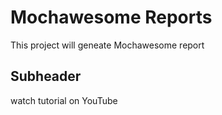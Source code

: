 # Mochawesome Reports

This project will geneate Mochawesome report

## Subheader

watch tutorial on YouTube
